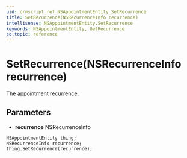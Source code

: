 ```yaml
---
uid: crmscript_ref_NSAppointmentEntity_SetRecurrence
title: SetRecurrence(NSRecurrenceInfo recurrence)
intellisense: NSAppointmentEntity.SetRecurrence
keywords: NSAppointmentEntity, GetRecurrence
so.topic: reference
---
```


# SetRecurrence(NSRecurrenceInfo recurrence)

The appointment recurrence.

## Parameters

* **recurrence** NSRecurrenceInfo

```crmscript
NSAppointmentEntity thing;
NSRecurrenceInfo recurrence;
thing.SetRecurrence(recurrence);
```


